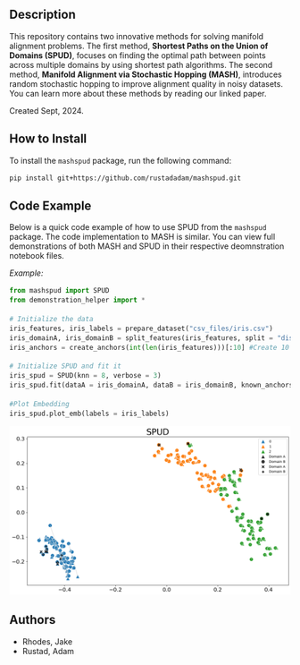 ## Description
This repository contains two innovative methods for solving manifold alignment problems. The first method, **Shortest Paths on the Union of Domains (SPUD)**, focuses on finding the optimal path between points across multiple domains by using shortest path algorithms. The second method, **Manifold Alignment via Stochastic Hopping (MASH)**, introduces random stochastic hopping to improve alignment quality in noisy datasets. You can learn more about these methods by reading our linked paper.

Created Sept, 2024.


## How to Install
To install the `mashspud` package, run the following command:

```bash
pip install git+https://github.com/rustadadam/mashspud.git
```

<!-- ## Linked Paper
https://www.overleaf.com/project/660ad3600ce0d5ec71338821

Also view as included in the repository as GDI.pdf. -->

## Code Example
Below is a quick code example of how to use SPUD from the `mashspud` package. The code implementation to MASH is similar. You can view full demonstrations of both MASH and SPUD in their respective deomnstration notebook files.  

*Example:*
```python
from mashspud import SPUD
from demonstration_helper import *

# Initialize the data
iris_features, iris_labels = prepare_dataset("csv_files/iris.csv")
iris_domainA, iris_domainB = split_features(iris_features, split = "distort") #Create domains
iris_anchors = create_anchors(int(len(iris_features)))[:10] #Create 10 random anchors

# Initialize SPUD and fit it
iris_spud = SPUD(knn = 8, verbose = 3)
iris_spud.fit(dataA = iris_domainA, dataB = iris_domainB, known_anchors=iris_anchors)

#Plot Embedding
iris_spud.plot_emb(labels = iris_labels)
```
![Iris embedding](iris_embedding.png)

<!-- ## Citations 
View on the paper. -->

## Authors
- Rhodes, Jake
- Rustad, Adam
